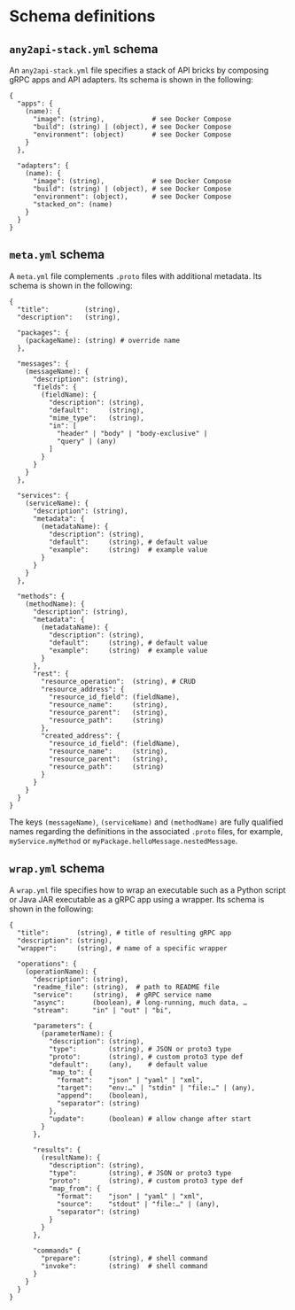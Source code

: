 # Schema definitions



## `any2api-stack.yml` schema

An `any2api-stack.yml` file specifies a stack of API bricks by composing gRPC apps and API adapters.
Its schema is shown in the following:

``` plaintext
{
  "apps": {
    (name): {
      "image": (string),            # see Docker Compose
      "build": (string) | (object), # see Docker Compose
      "environment": (object)       # see Docker Compose
    }
  },

  "adapters": {
    (name): {
      "image": (string),            # see Docker Compose
      "build": (string) | (object), # see Docker Compose
      "environment": (object),      # see Docker Compose
      "stacked_on": (name)
    }
  }
}
```



## `meta.yml` schema

A `meta.yml` file complements `.proto` files with additional metadata.
Its schema is shown in the following:

``` plaintext
{
  "title":         (string),
  "description":   (string),

  "packages": {
    (packageName): (string) # override name
  },

  "messages": {
    (messageName): {
      "description": (string),
      "fields": {
        (fieldName): {
          "description": (string),
          "default":     (string),
          "mime_type":   (string),
          "in": [
            "header" | "body" | "body-exclusive" |
            "query" | (any)
          ]
        }
      }
    }
  },

  "services": {
    (serviceName): {
      "description": (string),
      "metadata": {
        (metadataName): {
          "description": (string),
          "default":     (string), # default value
          "example":     (string)  # example value
        }
      }
    }
  },

  "methods": {
    (methodName): {
      "description": (string),
      "metadata": {
        (metadataName): {
          "description": (string),
          "default":     (string), # default value
          "example":     (string)  # example value
        }
      },
      "rest": {
        "resource_operation":  (string), # CRUD
        "resource_address": {
          "resource_id_field": (fieldName),
          "resource_name":     (string),
          "resource_parent":   (string),
          "resource_path":     (string)
        },
        "created_address": {
          "resource_id_field": (fieldName),
          "resource_name":     (string),
          "resource_parent":   (string),
          "resource_path":     (string)
        }
      }
    }
  }
}
```

The keys `(messageName)`, `(serviceName)` and `(methodName)` are fully qualified names regarding the definitions in the associated `.proto` files, for example, `myService.myMethod` or `myPackage.helloMessage.nestedMessage`.



## `wrap.yml` schema

A `wrap.yml` file specifies how to wrap an executable such as a Python script or Java JAR executable as a gRPC app using a wrapper.
Its schema is shown in the following:

``` plaintext
{
  "title":       (string), # title of resulting gRPC app
  "description": (string),
  "wrapper":     (string), # name of a specific wrapper

  "operations": {
    (operationName): {
      "description": (string),
      "readme_file": (string),  # path to README file
      "service":     (string),  # gRPC service name
      "async":       (boolean), # long-running, much data, …
      "stream":      "in" | "out" | "bi",

      "parameters": {
        (parameterName): {
          "description": (string),
          "type":        (string), # JSON or proto3 type
          "proto":       (string), # custom proto3 type def
          "default":     (any),    # default value
          "map_to": {
            "format":    "json" | "yaml" | "xml",
            "target":    "env:…" | "stdin" | "file:…" | (any),
            "append":    (boolean),
            "separator": (string)
          },
          "update":      (boolean) # allow change after start
        }
      },

      "results": {
        (resultName): {
          "description": (string),
          "type":        (string), # JSON or proto3 type
          "proto":       (string), # custom proto3 type def
          "map_from": {
            "format":    "json" | "yaml" | "xml",
            "source":    "stdout" | "file:…" | (any),
            "separator": (string)
          }
        }
      },

      "commands" {
        "prepare":       (string), # shell command
        "invoke":        (string)  # shell command
      }
    }
  }
}
```
